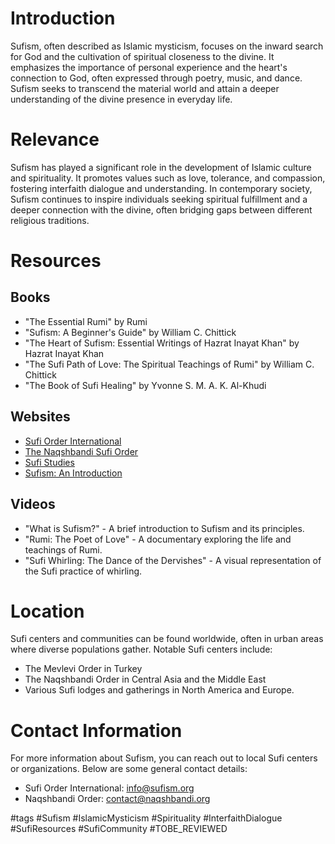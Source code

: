 # Introduction
Sufism, often described as Islamic mysticism, focuses on the inward search for God and the cultivation of spiritual closeness to the divine. It emphasizes the importance of personal experience and the heart's connection to God, often expressed through poetry, music, and dance. Sufism seeks to transcend the material world and attain a deeper understanding of the divine presence in everyday life.

# Relevance
Sufism has played a significant role in the development of Islamic culture and spirituality. It promotes values such as love, tolerance, and compassion, fostering interfaith dialogue and understanding. In contemporary society, Sufism continues to inspire individuals seeking spiritual fulfillment and a deeper connection with the divine, often bridging gaps between different religious traditions.

# Resources
## Books
- "The Essential Rumi" by Rumi
- "Sufism: A Beginner's Guide" by William C. Chittick
- "The Heart of Sufism: Essential Writings of Hazrat Inayat Khan" by Hazrat Inayat Khan
- "The Sufi Path of Love: The Spiritual Teachings of Rumi" by William C. Chittick
- "The Book of Sufi Healing" by Yvonne S. M. A. K. Al-Khudi

## Websites
- [Sufi Order International](https://sufism.org)
- [The Naqshbandi Sufi Order](https://naqshbandi.org)
- [Sufi Studies](https://sufistudies.com)
- [Sufism: An Introduction](https://www.sufism.org)

## Videos
- "What is Sufism?" - A brief introduction to Sufism and its principles.
- "Rumi: The Poet of Love" - A documentary exploring the life and teachings of Rumi.
- "Sufi Whirling: The Dance of the Dervishes" - A visual representation of the Sufi practice of whirling.

# Location
Sufi centers and communities can be found worldwide, often in urban areas where diverse populations gather. Notable Sufi centers include:
- The Mevlevi Order in Turkey
- The Naqshbandi Order in Central Asia and the Middle East
- Various Sufi lodges and gatherings in North America and Europe.

# Contact Information
For more information about Sufism, you can reach out to local Sufi centers or organizations. Below are some general contact details:
- Sufi Order International: info@sufism.org
- Naqshbandi Order: contact@naqshbandi.org

#tags 
#Sufism #IslamicMysticism #Spirituality #InterfaithDialogue #SufiResources #SufiCommunity #TOBE_REVIEWED
